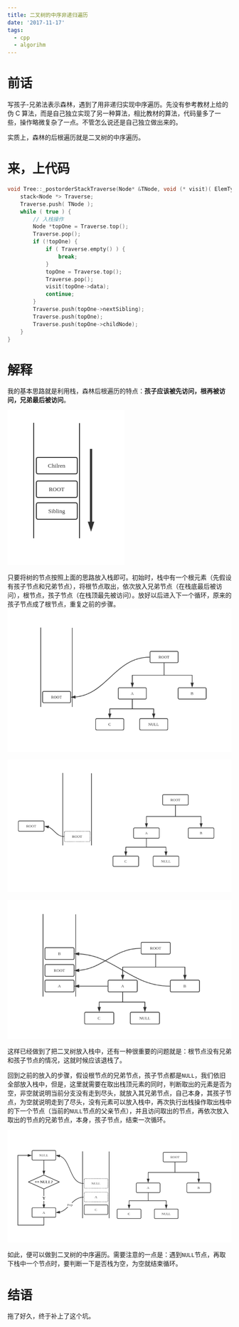 ```yaml
---
title: 二叉树的中序非递归遍历
date: '2017-11-17'
tags:
  - cpp
  - algorihm
---
```


# 前话

写孩子-兄弟法表示森林，遇到了用非递归实现中序遍历。先没有参考教材上给的伪 C 算法，而是自己独立实现了另一种算法，相比教材的算法，代码量多了一些，操作略微复杂了一点。不管怎么说还是自己独立做出来的。

实质上，森林的后根遍历就是二叉树的中序遍历。

# 来，上代码

```c
void Tree::_postorderStackTraverse(Node* &TNode, void (* visit)( ElemType e) ) {
    stack<Node *> Traverse;
    Traverse.push( TNode );
    while ( true ) {
        // 入栈操作
        Node *topOne = Traverse.top();
        Traverse.pop();
        if (!topOne) {
            if ( Traverse.empty() ) {
                break;
            }
            topOne = Traverse.top();
            Traverse.pop();
            visit(topOne->data);
            continue;
        }
        Traverse.push(topOne->nextSibling);
        Traverse.push(topOne);
        Traverse.push(topOne->childNode);
    }
}
```

# 解释

我的基本思路就是利用栈，森林后根遍历的特点：**孩子应该被先访问，根再被访问，兄弟最后被访问**。

![](../imgs/binary-tree-5.png)

只要将树的节点按照上面的思路放入栈即可。初始时，栈中有一个根元素（先假设有孩子节点和兄弟节点），将根节点取出，依次放入兄弟节点（在栈底最后被访问），根节点，孩子节点（在栈顶最先被访问）。放好以后进入下一个循环，原来的孩子节点成了根节点，重复之前的步骤。
![](../imgs/binary-tree-1.png)

![](../imgs/binary-tree-2.png)

![](../imgs/binary-tree-4.png)


这样已经做到了把二叉树放入栈中，还有一种很重要的问题就是：根节点没有兄弟和孩子节点的情况，这就时候应该退栈了。

回到之前的放入的步骤，假设根节点的兄弟节点，孩子节点都是`NULL`，我们依旧全部放入栈中，但是，这里就需要在取出栈顶元素的同时，判断取出的元素是否为空，非空就说明当前分支没有走到尽头，就放入其兄弟节点，自己本身，其孩子节点，为空就说明走到了尽头，没有元素可以放入栈中，再次执行出栈操作取出栈中的下一个节点（当前的`NULL`节点的父亲节点），并且访问取出的节点，再依次放入取出的节点的兄弟节点，本身，孩子节点，结束一次循环。

![](../imgs/binary-tree-3.png)

如此，便可以做到二叉树的中序遍历。需要注意的一点是：遇到`NULL`节点，再取下栈中一个节点时，要判断一下是否栈为空，为空就结束循环。

# 结语

拖了好久，终于补上了这个坑。
